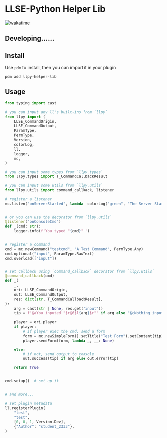 # LLSE-Python Helper Lib

[![wakatime](https://wakatime.com/badge/user/b61b0f9a-f40b-4c82-bc51-0a75c67bfccf/project/dcd72d53-ac99-4567-a96a-e3de0d0b6836.svg)](https://wakatime.com/badge/user/b61b0f9a-f40b-4c82-bc51-0a75c67bfccf/project/dcd72d53-ac99-4567-a96a-e3de0d0b6836)

## Developing……

## Install

Use `pdm` to install, then you can import it in your plugin

```shell
pdm add llpy-helper-lib
```

## Usage

```py
from typing import cast

# you can input any ll's built-ins from `llpy`
from llpy import (
    LLSE_CommandOrigin,
    LLSE_CommandOutput,
    ParamType,
    PermType,
    Version,
    colorLog,
    ll,
    logger,
    mc,
)

# you can input some types from `llpy.types`
from llpy.types import T_CommandCallbackResult

# you can input some utils from `llpy.utils`
from llpy.utils import command_callback, listener

# register a listener
mc.listen("onServerStarted", lambda: colorLog("green", "The Server Started!"))


# or you can use the decorator from `llpy.utils`
@listener("onConsoleCmd")
def _(cmd: str):
    logger.info(f'You typed "{cmd}"!')


# register a command
cmd = mc.newCommand("testcmd", "A Test Command", PermType.Any)
cmd.optional("input", ParamType.RawText)
cmd.overload(["input"])


# set callback using `command_callback` decorator from `llpy.utils`
@command_callback(cmd)
def _(
    _,
    ori: LLSE_CommandOrigin,
    out: LLSE_CommandOutput,
    res: dict[str, T_CommandCallbackResult],
):
    arg = cast(str | None, res.get("input"))
    tip = f'§aYou inputed "§r§6§l{arg}§r"' if arg else "§cNothing inputted!"

    player = ori.player
    if player:
        # if player exec the cmd, send a form
        form = mc.newSimpleForm().setTitle("Test Form").setContent(tip)
        player.sendForm(form, lambda _, __: None)

    else:
        # if not, send output to console
        out.success(tip) if arg else out.error(tip)

    return True


cmd.setup()  # set up it


# and more...

# set plugin metadata
ll.registerPlugin(
    "test",
    "test",
    [0, 0, 1, Version.Dev],
    {"Author": "student_2333"},
)
```
